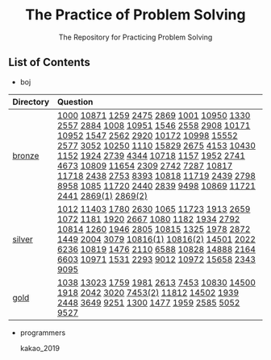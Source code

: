 <h1 align="center">The Practice of Problem Solving</h1>
<div align="center">
    The Repository for Practicing Problem Solving
</div>

## List of Contents

-   boj

|Directory|Question|
|:---|:---|
[bronze](/boj/bronze)|[1000](/boj/bronze/boj_1000.cpp) [10871](/boj/bronze/boj_10871.cpp) [1259](/boj/bronze/boj_1259.cpp) [2475](/boj/bronze/boj_2475.cpp) [2869](/boj/bronze/boj_2869.cpp) [1001](/boj/bronze/boj_1001.cpp) [10950](/boj/bronze/boj_10950.cpp) [1330](/boj/bronze/boj_1330.cpp) [2557](/boj/bronze/boj_2557.cpp) [2884](/boj/bronze/boj_2884.cpp) [1008](/boj/bronze/boj_1008.cpp) [10951](/boj/bronze/boj_10951.cpp) [1546](/boj/bronze/boj_1546.cpp) [2558](/boj/bronze/boj_2558.cpp) [2908](/boj/bronze/boj_2908.cpp) [10171](/boj/bronze/boj_10171.cpp) [10952](/boj/bronze/boj_10952.cpp) [1547](/boj/bronze/boj_1547.cpp) [2562](/boj/bronze/boj_2562.cpp) [2920](/boj/bronze/boj_2920.cpp) [10172](/boj/bronze/boj_10172.cpp) [10998](/boj/bronze/boj_10998.cpp) [15552](/boj/bronze/boj_15552.cpp) [2577](/boj/bronze/boj_2577.cpp) [3052](/boj/bronze/boj_3052.cpp) [10250](/boj/bronze/boj_10250.cpp) [1110](/boj/bronze/boj_1110.cpp) [15829](/boj/bronze/boj_15829.cpp) [2675](/boj/bronze/boj_2675.cpp) [4153](/boj/bronze/boj_4153.cpp) [10430](/boj/bronze/boj_10430.cpp) [1152](/boj/bronze/boj_1152.cpp) [1924](/boj/bronze/boj_1924.cpp) [2739](/boj/bronze/boj_2739.cpp) [4344](/boj/bronze/boj_4344.cpp) [10718](/boj/bronze/boj_10718.cpp) [1157](/boj/bronze/boj_1157.cpp) [1952](/boj/bronze/boj_1952.cpp) [2741](/boj/bronze/boj_2741.cpp) [4673](/boj/bronze/boj_4673.cpp) [10809](/boj/bronze/boj_10809.cpp) [11654](/boj/bronze/boj_11654.cpp) [2309](/boj/bronze/boj_2309.cpp) [2742](/boj/bronze/boj_2742.cpp) [7287](/boj/bronze/boj_7287.cpp) [10817](/boj/bronze/boj_10817.cpp) [11718](/boj/bronze/boj_11718.cpp) [2438](/boj/bronze/boj_2438.cpp) [2753](/boj/bronze/boj_2753.cpp) [8393](/boj/bronze/boj_8393.cpp) [10818](/boj/bronze/boj_10818.cpp) [11719](/boj/bronze/boj_11719.cpp) [2439](/boj/bronze/boj_2439.cpp) [2798](/boj/bronze/boj_2798.cpp) [8958](/boj/bronze/boj_8958.cpp) [1085](/boj/bronze/boj_1085.cpp) [11720](/boj/bronze/boj_11720.cpp) [2440](/boj/bronze/boj_2440.cpp) [2839](/boj/bronze/boj_2839.cpp) [9498](/boj/bronze/boj_9498.cpp) [10869](/boj/bronze/boj_10869.cpp) [11721](/boj/bronze/boj_11721.cpp) [2441](/boj/bronze/boj_2441.cpp) [2869(1)](/boj/bronze/boj_2869(1).cpp) [2869(2)](/boj/bronze/boj_2869(2).cpp) |
|[silver](/boj/silver)|[1012](/boj/silver/boj_1012.cpp) [11403](/boj/silver/boj_11403.cpp) [1780](/boj/silver/boj_1780.cpp) [2630](/boj/silver/boj_2630.cpp) [1065](/boj/silver/boj_1065.cpp) [11723](/boj/silver/boj_11723.cpp) [1913](/boj/silver/boj_1913.cpp) [2659](/boj/silver/boj_2659.cpp) [1072](/boj/silver/boj_1072.cpp) [1181](/boj/silver/boj_1181.cpp) [1920](/boj/silver/boj_1920.cpp) [2667](/boj/silver/boj_2667.cpp) [1080](/boj/silver/boj_1080.cpp) [1182](/boj/silver/boj_1182.cpp) [1934](/boj/silver/boj_1934.cpp) [2792](/boj/silver/boj_2792.cpp) [10814](/boj/silver/boj_10814.cpp) [1260](/boj/silver/boj_1260.cpp) [1946](/boj/silver/boj_1946.cpp) [2805](/boj/silver/boj_2805.cpp) [10815](/boj/silver/boj_10815.cpp) [1325](/boj/silver/boj_1325.cpp) [1978](/boj/silver/boj_1978.cpp) [2872](/boj/silver/boj_2872.cpp) [1449](/boj/silver/boj_1449.cpp) [2004](/boj/silver/boj_2004.cpp) [3079](/boj/silver/boj_3079.cpp) [10816(1)](/boj/silver/boj_10816(1).cpp) [10816(2)](/boj/silver/boj_10816(2).cpp) [14501](/boj/silver/boj_14501.cpp) [2022](/boj/silver/boj_2022.cpp) [6236](/boj/silver/boj_6236.cpp) [10819](/boj/silver/boj_10819.cpp) [1476](/boj/silver/boj_1476.cpp) [2110](/boj/silver/boj_2110.cpp) [6588](/boj/silver/boj_6588.cpp) [10828](/boj/silver/boj_10828.cpp) [14888](/boj/silver/boj_14888.cpp) [2164](/boj/silver/boj_2164.cpp) [6603](/boj/silver/boj_6603.cpp) [10971](/boj/silver/boj_10971.cpp) [1531](/boj/silver/boj_1531.cpp) [2293](/boj/silver/boj_2293.cpp) [9012](/boj/silver/boj_9012.cpp) [10972](/boj/silver/boj_10972.cpp) [15658](/boj/silver/boj_15658.cpp) [2343](/boj/silver/boj_2343.cpp) [9095](/boj/silver/boj_9095.cpp) |
|[gold](/boj/gold)|[1038](/boj/gold/boj_1038.cpp) [13023](/boj/gold/boj_13023.cpp) [1759](/boj/gold/boj_1759.cpp) [1981](/boj/gold/boj_1981.cpp) [2613](/boj/gold/boj_2613.cpp) [7453](/boj/gold/boj_7453.cpp) [10830](/boj/gold/boj_10830.cpp) [14500](/boj/gold/boj_14500.cpp) [1918](/boj/gold/boj_1918.cpp) [2042](/boj/gold/boj_2042.cpp) [3020](/boj/gold/boj_3020.cpp) [7453(2)](/boj/gold/boj_7453(2).cpp) [11812](/boj/gold/boj_11812.cpp) [14502](/boj/gold/boj_14502.cpp) [1939](/boj/gold/boj_1939.cpp) [2448](/boj/gold/boj_2448.cpp) [3649](/boj/gold/boj_3649.cpp) [9251](/boj/gold/boj_9251.cpp) [1300](/boj/gold/boj_1300.cpp) [1477](/boj/gold/boj_1477.cpp) [1959](/boj/gold/boj_1959.cpp) [2585](/boj/gold/boj_2585.cpp) [5052](/boj/gold/boj_5052.cpp) [9527](/boj/gold/boj_9527.cpp) |


-   programmers

    kakao_2019
